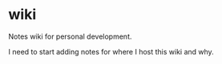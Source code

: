# wiki
Notes wiki for personal development.

I need to start adding notes for where I host this wiki and why. 
